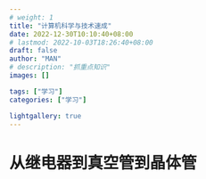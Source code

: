 ```yaml
---
# weight: 1
title: "计算机科学与技术速成"
date: 2022-12-30T10:10:40+08:00
# lastmod: 2022-10-03T18:26:40+08:00
draft: false
author: "MAN"
# description: "抓重点知识"
images: []

tags: ["学习"]
categories: ["学习"]

lightgallery: true
---
```



# 从继电器到真空管到晶体管
